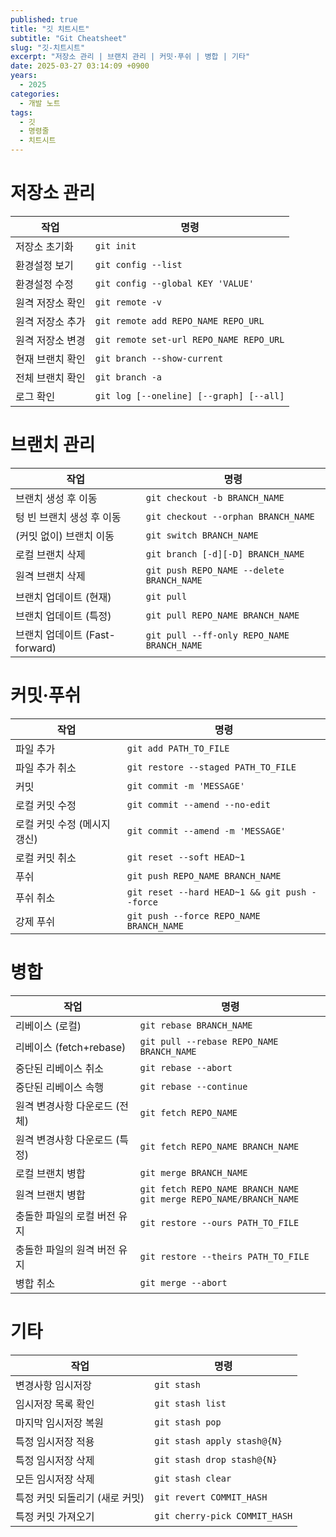 ```yaml
---
published: true
title: "깃 치트시트"
subtitle: "Git Cheatsheet"
slug: "깃-치트시트"
excerpt: "저장소 관리 | 브랜치 관리 | 커밋·푸쉬 | 병합 | 기타"
date: 2025-03-27 03:14:09 +0900
years:
  - 2025
categories:
  - 개발 노트
tags:
  - 깃
  - 명령줄  
  - 치트시트  
---
```

# 저장소 관리

| 작업 | 명령 |
|---|---|
| 저장소 초기화 |  `git init` |
| 환경설정 보기 |  `git config --list` |
| 환경설정 수정 |  `git config --global KEY 'VALUE'` |
| 원격 저장소 확인 |  `git remote -v` |
| 원격 저장소 추가 |  `git remote add REPO_NAME REPO_URL` |
| 원격 저장소 변경 |  `git remote set-url REPO_NAME REPO_URL` |
| 현재 브랜치 확인 |  `git branch --show-current` |
| 전체 브랜치 확인 |  `git branch -a` |
| 로그 확인 | `git log [--oneline] [--graph] [--all]` |

# 브랜치 관리

| 작업 | 명령 |
|---|---|
| 브랜치 생성 후 이동 |  `git checkout -b BRANCH_NAME` |
| 텅 빈 브랜치 생성 후 이동 |  `git checkout --orphan BRANCH_NAME` |
| (커밋 없이) 브랜치 이동 |  `git switch BRANCH_NAME` |
| 로컬 브랜치 삭제 |  `git branch [-d][-D] BRANCH_NAME` |
| 원격 브랜치 삭제 |  `git push REPO_NAME --delete BRANCH_NAME` |
| 브랜치 업데이트 (현재) |  `git pull` |
| 브랜치 업데이트 (특정) |  `git pull REPO_NAME BRANCH_NAME` |
| 브랜치 업데이트 (Fast-forward) |  `git pull --ff-only REPO_NAME BRANCH_NAME` |

# 커밋·푸쉬

| 작업 | 명령 |
|---|---|
| 파일 추가 |  `git add PATH_TO_FILE` |
| 파일 추가 취소 |  `git restore --staged PATH_TO_FILE` |
| 커밋 |  `git commit -m 'MESSAGE'` |
| 로컬 커밋 수정 |  `git commit --amend --no-edit` |
| 로컬 커밋 수정 (메시지 갱신) |  `git commit --amend -m 'MESSAGE'` |
| 로컬 커밋 취소 |  `git reset --soft HEAD~1` |
| 푸쉬 |  `git push REPO_NAME BRANCH_NAME` |
| 푸쉬 취소 |  `git reset --hard HEAD~1 && git push --force` |
| 강제 푸쉬 |  `git push --force REPO_NAME BRANCH_NAME` |

# 병합

| 작업 | 명령 |
|---|---|
| 리베이스 (로컬) | `git rebase BRANCH_NAME` |
| 리베이스 (fetch+rebase) | `git pull --rebase REPO_NAME BRANCH_NAME` |
| 중단된 리베이스 취소 | `git rebase --abort` |
| 중단된 리베이스 속행 | `git rebase --continue` |
| 원격 변경사항 다운로드 (전체) | `git fetch REPO_NAME` |
| 원격 변경사항 다운로드 (특정) | `git fetch REPO_NAME BRANCH_NAME` |
| 로컬 브랜치 병합 | `git merge BRANCH_NAME` |
| 원격 브랜치 병합 | `git fetch REPO_NAME BRANCH_NAME`<br>`git merge REPO_NAME/BRANCH_NAME` |
| 충돌한 파일의 로컬 버전 유지 | `git restore --ours PATH_TO_FILE` |
| 충돌한 파일의 원격 버전 유지 | `git restore --theirs PATH_TO_FILE` |
| 병합 취소 | `git merge --abort` |

# 기타

| 작업 | 명령 |
|---|---|
| 변경사항 임시저장 | `git stash` |
| 임시저장 목록 확인 | `git stash list` |
| 마지막 임시저장 복원 | `git stash pop` |
| 특정 임시저장 적용 | `git stash apply stash@{N}` |
| 특정 임시저장 삭제 | `git stash drop stash@{N}` |
| 모든 임시저장 삭제 | `git stash clear` |
| 특정 커밋 되돌리기 (새로 커밋) | `git revert COMMIT_HASH` |
| 특정 커밋 가져오기 | `git cherry-pick COMMIT_HASH` |